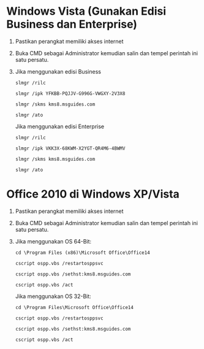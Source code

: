 # Windows Vista (Gunakan Edisi Business dan Enterprise)
1. Pastikan perangkat memiliki akses internet 
2. Buka CMD sebagai Administrator kemudian salin dan tempel perintah ini satu persatu.
3. Jika menggunakan edisi Business

       slmgr /rilc

       slmgr /ipk YFKBB-PQJJV-G996G-VWGXY-2V3X8
   
       slmgr /skms kms8.msguides.com
   
       slmgr /ato

   Jika menggunakan edisi Enterprise

       slmgr /rilc

       slmgr /ipk VKK3X-68KWM-X2YGT-QR4M6-4BWMV
       
       slmgr /skms kms8.msguides.com
   
       slmgr /ato
       
# Office 2010 di Windows XP/Vista
1. Pastikan perangkat memiliki akses internet 
2. Buka CMD sebagai Administrator kemudian salin dan tempel perintah ini satu persatu.
3. Jika menggunakan OS 64-Bit:
   
       cd \Program Files (x86)\Microsoft Office\Office14
   
       cscript ospp.vbs /restartosppsvc
   
       cscript ospp.vbs /sethst:kms8.msguides.com
   
       cscript ospp.vbs /act
   
   Jika menggunakan OS 32-Bit:

       cd \Program Files\Microsoft Office\Office14
   
       cscript ospp.vbs /restartosppsvc
   
       cscript ospp.vbs /sethst:kms8.msguides.com
   
       cscript ospp.vbs /act
